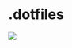 # .dotfiles
![](https://user-images.githubusercontent.com/93471702/163859626-235fa4b6-a64f-44eb-8738-60e6cda2e09d.png)
